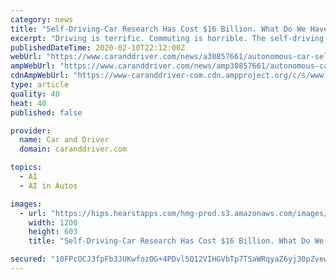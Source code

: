 ```yaml
---
category: news
title: "Self-Driving-Car Research Has Cost $16 Billion. What Do We Have to Show for It?"
excerpt: "Driving is terrific. Commuting is horrible. The self-driving-car scenario I think we can all get behind is to have a vehicle that takes you to work while you catch up on your emails, nap, or watch the latest episode of Fastest Car on Netflix. Then, when you're not trapped in gridlock, you take the wheel. Making that relaxing ride a reality is a ..."
publishedDateTime: 2020-02-10T22:12:00Z
webUrl: "https://www.caranddriver.com/news/a30857661/autonomous-car-self-driving-research-expensive/"
ampWebUrl: "https://www.caranddriver.com/news/amp30857661/autonomous-car-self-driving-research-expensive/"
cdnAmpWebUrl: "https://www-caranddriver-com.cdn.ampproject.org/c/s/www.caranddriver.com/news/amp30857661/autonomous-car-self-driving-research-expensive/"
type: article
quality: 40
heat: 40
published: false

provider:
  name: Car and Driver
  domain: caranddriver.com

topics:
  - AI
  - AI in Autos

images:
  - url: "https://hips.hearstapps.com/hmg-prod.s3.amazonaws.com/images/waymo-minivan-7-new-1572009276.jpg?crop=1.00xw:0.754xh;0,0.161xh&resize=1200:*"
    width: 1200
    height: 603
    title: "Self-Driving-Car Research Has Cost $16 Billion. What Do We Have to Show for It?"

secured: "10FPcOCJ3fpFb3JUKwfozOG+4PDvl5Q12VIHGVbTp7TSaWRqyaZ6yj30pZvewmT6WR7S+UUz11bqwrkr1gk4fXvqrajKF/BZFywQvNHmRlpeonbu51KvHRU2vn+gtTJKht3C48eONZ/aithmz4ALHCSsFnGenLnWqxtVlNIG4RSa9Cwltab5xasypzzrfawL/aspYev5CcUJgWBUJetLBt/pXiq95Qu5+lAOatxhYTedf6iX3lA93eTU1gHLxTmZVNFlI0JzjHSGjhc0cPYf4IpWyQHr9LjgclfEJlBgjfL1kFGAurdg87qQWnci+iyzN2CeoU6kl3s5Wyg0XhwZ5FGm2pbVWlRFrT5IVFhXTLkegorbViIX5GrtYNHDwLlhIzOXJN8tW24tq8B/98tGfL6U1VK4zoPdACCbAJSaxep3lJ0C6IIJXpY5z4S3NjT37tTmPRLWaU3TjW7C5lLded7RFkXDAasP9tpCwsq/JsI=;BwCkFyIbGOrE5Nj0tpRt7g=="
---
```


